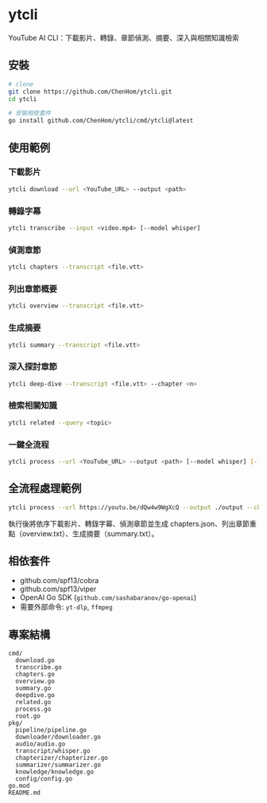 # ytcli

YouTube AI CLI：下載影片、轉錄、章節偵測、摘要、深入與相關知識檢索

## 安裝

```bash
# clone
git clone https://github.com/ChenHom/ytcli.git
cd ytcli

# 安裝相依套件
go install github.com/ChenHom/ytcli/cmd/ytcli@latest
```

## 使用範例

### 下載影片

```bash
ytcli download --url <YouTube_URL> --output <path>
```

### 轉錄字幕

```bash
ytcli transcribe --input <video.mp4> [--model whisper]
```

### 偵測章節

```bash
ytcli chapters --transcript <file.vtt>
```

### 列出章節概要

```bash
ytcli overview --transcript <file.vtt>
```

### 生成摘要

```bash
ytcli summary --transcript <file.vtt>
```

### 深入探討章節

```bash
ytcli deep-dive --transcript <file.vtt> --chapter <n>
```

### 檢索相關知識

```bash
ytcli related --query <topic>
```

### 一鍵全流程

```bash
ytcli process --url <YouTube_URL> --output <path> [--model whisper] [--chapters] [--overview] [--summary] [--deep-dive <n>] [--related <topic>]
```

## 全流程處理範例

```bash
ytcli process --url https://youtu.be/dQw4w9WgXcQ --output ./output --chapters --overview --summary
```

執行後將依序下載影片、轉錄字幕、偵測章節並生成 chapters.json、列出章節重點（overview.txt）、生成摘要（summary.txt）。

## 相依套件

- github.com/spf13/cobra
- github.com/spf13/viper
- OpenAI Go SDK (`github.com/sashabaranov/go-openai`)
- 需要外部命令: `yt-dlp`, `ffmpeg`

## 專案結構

```
cmd/
  download.go
  transcribe.go
  chapters.go
  overview.go
  summary.go
  deepdive.go
  related.go
  process.go
  root.go
pkg/
  pipeline/pipeline.go
  downloader/downloader.go
  audio/audio.go
  transcript/whisper.go
  chapterizer/chapterizer.go
  summarizer/summarizer.go
  knowledge/knowledge.go
  config/config.go
go.mod
README.md
```
